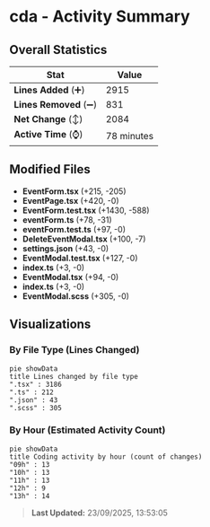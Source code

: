 # cda - Activity Summary 

## Overall Statistics

| Stat                   | Value                                                             |
| ---------------------- | ----------------------------------------------------------------- |
| **Lines Added** (➕)   | 2915                                          |
| **Lines Removed** (➖) | 831                                        |
| **Net Change** (↕)    | 2084                |
| **Active Time** (⌚)   | 78 minutes |


## Modified Files
- **EventForm.tsx** (+215, -205)
- **EventPage.tsx** (+420, -0)
- **EventForm.test.tsx** (+1430, -588)
- **eventForm.ts** (+78, -31)
- **eventForm.test.ts** (+97, -0)
- **DeleteEventModal.tsx** (+100, -7)
- **settings.json** (+43, -0)
- **EventModal.test.tsx** (+127, -0)
- **index.ts** (+3, -0)
- **EventModal.tsx** (+94, -0)
- **index.ts** (+3, -0)
- **EventModal.scss** (+305, -0)

## Visualizations

### By File Type (Lines Changed)

```mermaid
pie showData
title Lines changed by file type
".tsx" : 3186
".ts" : 212
".json" : 43
".scss" : 305
```

### By Hour (Estimated Activity Count)

```mermaid
pie showData
title Coding activity by hour (count of changes)
"09h" : 13
"10h" : 13
"11h" : 13
"12h" : 9
"13h" : 14
```


> **Last Updated:** 23/09/2025, 13:53:05